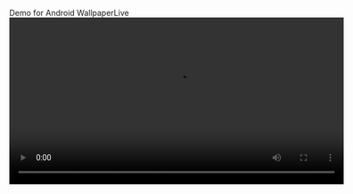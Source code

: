 Demo for Android WallpaperLive
<video width="600" controls>
  <source src="https://raw.githubusercontent.com/dtcode22/wpmod02/master/path/to/video.mp4" type="video/mp4">
  Your browser does not support the video tag.
</video>


